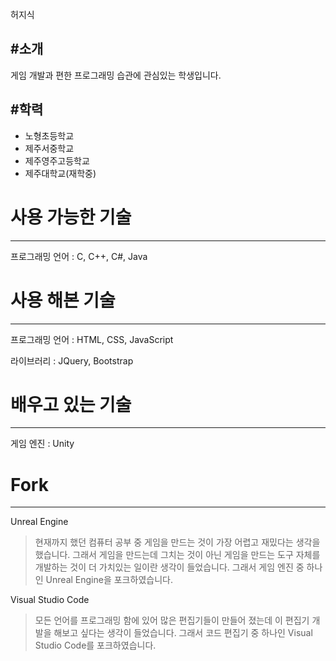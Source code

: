 허지식

#소개
-------------
게임 개발과 편한 프로그래밍 습관에 관심있는 학생입니다.

#학력
-------------
* 노형초등학교
* 제주서중학교
* 제주영주고등학교
* 제주대학교(재학중)

# 사용 가능한 기술
-------------
프로그래밍 언어 : C, C++, C#, Java

# 사용 해본 기술
-------------
프로그래밍 언어 : HTML, CSS, JavaScript

라이브러리 : JQuery, Bootstrap

# 배우고 있는 기술
-------------
게임 엔진 : Unity

# Fork
-------------
Unreal Engine
>현재까지 했던 컴퓨터 공부 중 게임을 만드는 것이 가장 어렵고 재밌다는 생각을 했습니다.
>그래서 게임을 만드는데 그치는 것이 아닌 게임을 만드는 도구 자체를 개발하는 것이 더 가치있는 일이란 생각이 들었습니다.
>그래서 게임 엔진 중 하나인 Unreal Engine을 포크하였습니다.

Visual Studio Code
>모든 언어를 프로그래밍 함에 있어 많은 편집기들이 만들어 졌는데
>이 편집기 개발을 해보고 싶다는 생각이 들었습니다.
>그래서 코드 편집기 중 하나인 Visual Studio Code를 포크하였습니다.
